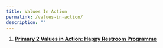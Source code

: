 ```yaml
---
title: Values In Action
permalink: /values-in-action/
description: ""
---
```

1.  [**Primary 2 Values in Action: Happy Restroom Programme**](/primary-2-values-in-action-happy-restroom-programme/)